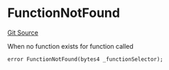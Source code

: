 # FunctionNotFound
[Git Source](https://github.com/thrackle-io/forte-rules-engine/blob/a5f86c82f92d74cf46bb4f0f59e066361ee97617/src/client/token/handler/diamond/HandlerDiamond.sol)

When no function exists for function called


```solidity
error FunctionNotFound(bytes4 _functionSelector);
```


